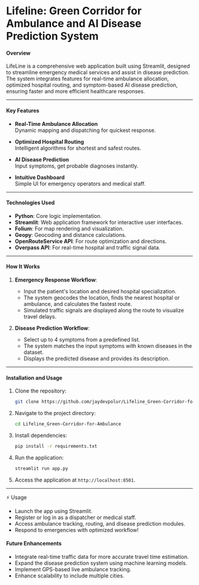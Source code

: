 # **Lifeline: Green Corridor for Ambulance and AI Disease Prediction System**

#### **Overview**
LifeLine is a comprehensive web application built using Streamlit, designed to streamline emergency medical services and assist in disease prediction. The system integrates features for real-time ambulance allocation, optimized hospital routing, and symptom-based AI disease prediction, ensuring faster and more efficient healthcare responses.

---

#### **Key Features**
- **Real-Time Ambulance Allocation**  
  Dynamic mapping and dispatching for quickest response.

- **Optimized Hospital Routing**  
  Intelligent algorithms for shortest and safest routes.

- **AI Disease Prediction**  
  Input symptoms, get probable diagnoses instantly.

- **Intuitive Dashboard**  
  Simple UI for emergency operators and medical staff.

---

#### **Technologies Used**
- **Python**: Core logic implementation.
- **Streamlit**: Web application framework for interactive user interfaces.
- **Folium**: For map rendering and visualization.
- **Geopy**: Geocoding and distance calculations.
- **OpenRouteService API**: For route optimization and directions.
- **Overpass API**: For real-time hospital and traffic signal data.

---

#### **How It Works**
1. **Emergency Response Workflow**:
   - Input the patient's location and desired hospital specialization.
   - The system geocodes the location, finds the nearest hospital or ambulance, and calculates the fastest route.
   - Simulated traffic signals are displayed along the route to visualize travel delays.

2. **Disease Prediction Workflow**:
   - Select up to 4 symptoms from a predefined list.
   - The system matches the input symptoms with known diseases in the dataset.
   - Displays the predicted disease and provides its description.

---

#### **Installation and Usage**
1. Clone the repository:
   ```bash
   git clone https://github.com/jaydevpolur/Lifeline_Green-Corridor-for-Ambulance.git
   ```
2. Navigate to the project directory:
   ```bash
   cd Lifeline_Green-Corridor-for-Ambulance
   ```
3. Install dependencies:
   ```bash
   pip install -r requirements.txt
   ```
4. Run the application:
   ```bash
   streamlit run app.py
   ```
5. Access the application at `http://localhost:8501`.

---

⚡ Usage
- Launch the app using Streamlit.
- Register or log in as a dispatcher or medical staff.
- Access ambulance tracking, routing, and disease prediction modules.
- Respond to emergencies with optimized workflow!

#### **Future Enhancements**
- Integrate real-time traffic data for more accurate travel time estimation.
- Expand the disease prediction system using machine learning models.
- Implement GPS-based live ambulance tracking.
- Enhance scalability to include multiple cities.
